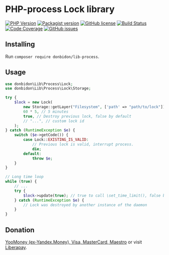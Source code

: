 # PHP-process Lock library
[![PHP Version](https://img.shields.io/packagist/php-v/donbidon/lib-process)](https://www.php.net/)
[![Packagist version](https://img.shields.io/packagist/v/donbidon/lib-process)](https://packagist.org/packages/donbidon/lib-process)
[![GitHub license](https://img.shields.io/github/license/donbidon/lib-process.svg)](https://github.com/donbidon/lib-process/blob/master/LICENSE)
[![Build Status](https://travis-ci.com/donbidon/lib-process.svg?branch=master)](https://travis-ci.com/donbidon/lib-process)
[![Code Coverage](https://codecov.io/gh/donbidon/lib-process/branch/master/graph/badge.svg)](https://codecov.io/gh/donbidon/lib-process)
[![GitHub issues](https://img.shields.io/github/issues-raw/donbidon/lib-process.svg)](https://github.com/donbidon/lib-process/issues)

## Installing
Run `composer require donbidon/lib-process`.

## Usage

```php
use donbidon\Lib\Process\Lock;
use donbidon\Lib\Process\Lock\Storage;

try {
    $lock = new Lock(
        new Storage::getLayer("Filesystem", ['path' => "path/to/lock"]),
        60 * 5, // 5 minutes
        true, // Destroy previous lock, false by default
        // "...", // custom lock id
    );
} catch (RuntimeException $e) {
    switch ($e->getCode()) {
        case Lock::EXISTING_IS_VALID:
            // Previous lock is valid, interrupt process.
            die;
        default:
            throw $e;
    }
}

// Long time loop
while (true) {
    // ...
    try {
        $lock->update(true); // true to call \set_time_limit(), false by default
    } catch (RuntimeException $e) {
        // Lock was destroyed by another instance of the daemon
    }
}
```

## Donation
[YooMoney (ex-Yandex.Money), Visa, MasterCard, Maestro](https://yoomoney.ru/to/41001351141494) or visit [Liberapay](https://liberapay.com/don.bidon/donate).
